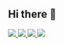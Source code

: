 ## Hi there 👋

<a href="https://flutter.dev/" target="_blank">
  <img src="https://img.shields.io/badge/Flutter-02569B?style=for-the-badge&logo=flutter&logoColor=white"/>
</a>
<a href="https://www.java.com/" target="_blank">
  <img src="https://img.shields.io/badge/Java-007396?style=for-the-badge&logo=java&logoColor=white"/>
</a>
<a href="https://spring.io/" target="_blank">
  <img src="https://img.shields.io/badge/Spring-6DB33F?style=for-the-badge&logo=spring&logoColor=white"/>
</a>
<a href="https://velog.io/@rmswo417/posts" target="_blank">
  <img src="https://img.shields.io/badge/Velog-20C997?style=for-the-badge&logo=velog&logoColor=white"/>
</a>



